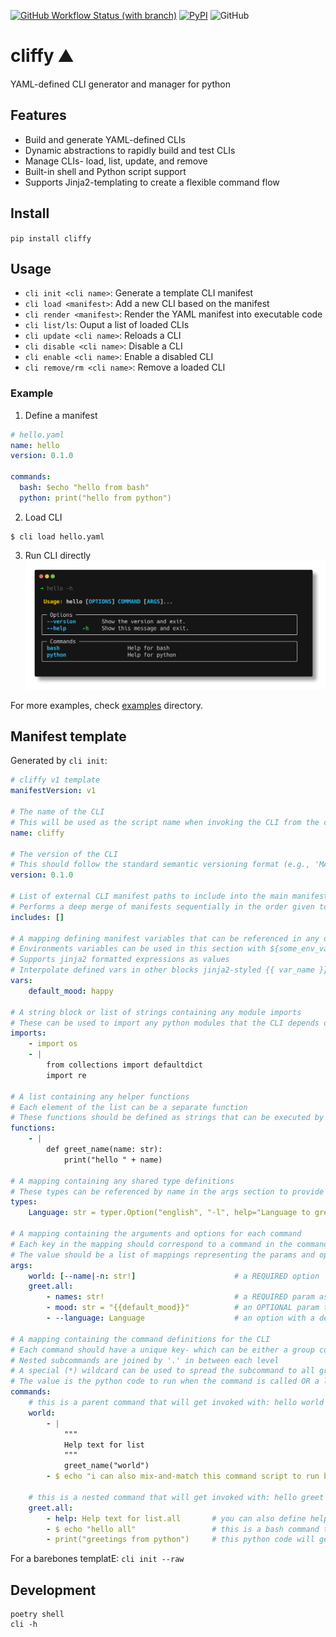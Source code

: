 [![GitHub Workflow Status (with branch)](https://img.shields.io/github/actions/workflow/status/jaykv/cliffy/python-app.yaml?branch=main)](https://github.com/jaykv/cliffy/actions)
[![PyPI](https://img.shields.io/pypi/v/cliffy)](https://pypi.org/project/cliffy/)
![GitHub](https://img.shields.io/github/license/jaykv/cliffy)

# cliffy :mountain:
YAML-defined CLI generator and manager for python

## Features
* Build and generate YAML-defined CLIs
* Dynamic abstractions to rapidly build and test CLIs
* Manage CLIs- load, list, update, and remove
* Built-in shell and Python script support
* Supports Jinja2-templating to create a flexible command flow

## Install
`pip install cliffy`

## Usage
* `cli init <cli name>`: Generate a template CLI manifest
* `cli load <manifest>`: Add a new CLI based on the manifest
* `cli render <manifest>`: Render the YAML manifest into executable code
* `cli list/ls`: Ouput a list of loaded CLIs 
* `cli update <cli name>`: Reloads a CLI
* `cli disable <cli name>`: Disable a CLI
* `cli enable <cli name>`: Enable a disabled CLI
* `cli remove/rm <cli name>`: Remove a loaded CLI

### Example

1. Define a manifest
```yaml
# hello.yaml
name: hello
version: 0.1.0

commands:
  bash: $echo "hello from bash"
  python: print("hello from python")
```

2. Load CLI
```
$ cli load hello.yaml
```

3. Run CLI directly
![hello-demo](docs/images/hello.png)

For more examples, check [examples](examples/) directory.

## Manifest template
Generated by `cli init`:
```yaml
# cliffy v1 template
manifestVersion: v1

# The name of the CLI
# This will be used as the script name when invoking the CLI from the command line.
name: cliffy 

# The version of the CLI
# This should follow the standard semantic versioning format (e.g., 'MAJOR.MINOR.PATCH').
version: 0.1.0

# List of external CLI manifest paths to include into the main manifest
# Performs a deep merge of manifests sequentially in the order given to assemble a merged manifest and finally, deep merges the merged manifest with the main manifest.
includes: []

# A mapping defining manifest variables that can be referenced in any other blocks
# Environments variables can be used in this section with ${some_env_var} for dynamic parsing
# Supports jinja2 formatted expressions as values
# Interpolate defined vars in other blocks jinja2-styled {{ var_name }}.
vars:
    default_mood: happy

# A string block or list of strings containing any module imports
# These can be used to import any python modules that the CLI depends on.
imports:
    - import os
    - |
        from collections import defaultdict
        import re

# A list containing any helper functions
# Each element of the list can be a separate function
# These functions should be defined as strings that can be executed by the Python interpreter.
functions:
    - |
        def greet_name(name: str):
            print("hello " + name)

# A mapping containing any shared type definitions
# These types can be referenced by name in the args section to provide type annotations for params and options defined in the args section.
types:
    Language: str = typer.Option("english", "-l", help="Language to greet in", prompt=True)

# A mapping containing the arguments and options for each command
# Each key in the mapping should correspond to a command in the commands section
# The value should be a list of mappings representing the params and options for that command.
args:
    world: [--name|-n: str!]                      # a REQUIRED option
    greet.all: 
        - names: str!                             # a REQUIRED param as denoted by the ! at the end
        - mood: str = "{{default_mood}}"          # an OPTIONAL param that uses a manifest var as default
        - --language: Language                    # an option with a default that uses Language type as arg definition

# A mapping containing the command definitions for the CLI
# Each command should have a unique key- which can be either a group command or nested subcommands
# Nested subcommands are joined by '.' in between each level
# A special (*) wildcard can be used to spread the subcommand to all group-level commands
# The value is the python code to run when the command is called OR a list of bash commands to run (prefixed with $).
commands:
    # this is a parent command that will get invoked with: hello world
    world: 
        - |
            """
            Help text for list
            """
            greet_name("world")
        - $ echo "i can also mix-and-match this command script to run bash commands"
    
    # this is a nested command that will get invoked with: hello greet all
    greet.all: 
        - help: Help text for list.all       # you can also define help text like this
        - $ echo "hello all"                 # this is a bash command that will get converted to python subprocess call
        - print("greetings from python")     # this python code will get directly invoked

```
For a barebones templatE: `cli init --raw`

## Development
```
poetry shell
cli -h
```
